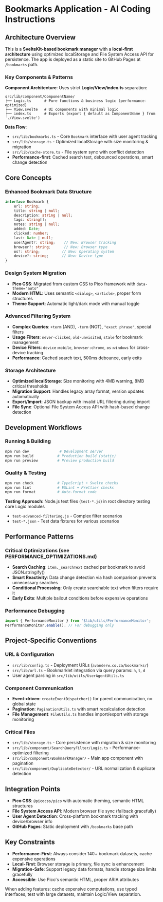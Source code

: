 # Bookmarks Application - AI Coding Instructions

## Architecture Overview

This is a **SvelteKit-based bookmark manager** with a **local-first architecture** using optimized localStorage and File System Access API for persistence. The app is deployed as a static site to GitHub Pages at `/bookmarks` path.

### Key Components & Patterns

**Component Architecture**: Uses strict **Logic/View/index.ts** separation:
```
src/lib/component/ComponentName/
├── Logic.ts      # Pure functions & business logic (performance-optimized)
├── View.svelte   # UI components with minimal logic  
├── index.ts      # Exports (export { default as ComponentName } from './View.svelte')
```

**Data Flow**: 
- `src/lib/bookmarks.ts` - Core `Bookmark` interface with user agent tracking
- `src/lib/storage.ts` - Optimized localStorage with size monitoring & migration
- `src/lib/cache-store.ts` - File system sync with conflict detection
- **Performance-first**: Cached search text, debounced operations, smart change detection

## Core Concepts

### Enhanced Bookmark Data Structure
```typescript
interface Bookmark {
    url: string;
    title: string | null;
    description: string | null; 
    tags: string[];
    notes: string | null;
    added: Date;
    clicked: number;
    last: Date | null;
    userAgent?: string;    // New: Browser tracking
    browser?: string;      // New: Browser type
    os?: string;          // New: Operating system  
    device?: string;      // New: Device type
}
```

### Design System Migration
- **Pico CSS**: Migrated from custom CSS to Pico framework with `data-theme="auto"`
- **Modern HTML**: Uses semantic `<dialog>`, `<article>`, proper form structures
- **Theme Support**: Automatic light/dark mode with manual toggle

### Advanced Filtering System
- **Complex Queries**: `+term` (AND), `-term` (NOT), `"exact phrase"`, special filters
- **Usage Filters**: `never-clicked`, `old-unvisited`, `stale` for bookmark management
- **Device Filters**: `device:mobile`, `browser:chrome`, `os:windows` for cross-device tracking
- **Performance**: Cached search text, 500ms debounce, early exits

### Storage Architecture
- **Optimized localStorage**: Size monitoring with 4MB warning, 8MB critical thresholds
- **Migration Support**: Handles legacy array format, version updates automatically  
- **Export/Import**: JSON backup with invalid URL filtering during import
- **File Sync**: Optional File System Access API with hash-based change detection

## Development Workflows

### Running & Building
```bash
npm run dev              # Development server
npm run build           # Production build (static)
npm run preview         # Preview production build
```

### Quality & Testing
```bash
npm run check           # TypeScript + Svelte checks
npm run lint            # ESLint + Prettier checks
npm run format          # Auto-format code
```

**Testing Approach**: Node.js test files (`test-*.js`) in root directory testing core Logic modules
- `test-advanced-filtering.js` - Complex filter scenarios
- `test-*.json` - Test data fixtures for various scenarios

## Performance Patterns

### Critical Optimizations (see PERFORMANCE_OPTIMIZATIONS.md)
- **Search Caching**: `item._searchText` cached per bookmark to avoid JSON.stringify()
- **Smart Reactivity**: Data change detection via hash comparison prevents unnecessary searches
- **Conditional Processing**: Only create searchable text when filters require it
- **Early Exits**: Multiple bailout conditions before expensive operations

### Performance Debugging
```typescript
import { PerformanceMonitor } from '$lib/utils/PerformanceMonitor';
PerformanceMonitor.enable(); // For debugging only
```

## Project-Specific Conventions

### URL & Configuration
- `src/lib/config.ts` - Deployment URLs (`avanderw.co.za/bookmarks/`)
- `src/lib/url.ts` - Bookmarklet integration via query params: `h`, `t`, `d`
- User agent parsing in `src/lib/utils/UserAgentUtils.ts`

### Component Communication
- **Event-driven**: `createEventDispatcher()` for parent communication, no global state
- **Pagination**: `PaginationUtils.ts` with smart recalculation detection
- **File Management**: `FileUtils.ts` handles import/export with storage monitoring

### Critical Files
- `src/lib/storage.ts` - Core persistence with migration & size monitoring
- `src/lib/component/SearchQueryFilter/Logic.ts` - Performance-optimized filtering
- `src/lib/component/BookmarkManager/` - Main app component with pagination
- `src/lib/component/DuplicateDetector/` - URL normalization & duplicate detection

## Integration Points

- **Pico CSS**: `@picocss/pico` with automatic theming, semantic HTML structures
- **File System Access API**: Modern browser file sync (fallback gracefully)
- **User Agent Detection**: Cross-platform bookmark tracking with device/browser info
- **GitHub Pages**: Static deployment with `/bookmarks` base path

## Key Constraints

- **Performance-First**: Always consider 140+ bookmark datasets, cache expensive operations
- **Local-First**: Browser storage is primary, file sync is enhancement  
- **Migration-Safe**: Support legacy data formats, handle storage size limits gracefully
- **Accessible**: Use Pico's semantic HTML, proper ARIA attributes

When adding features: cache expensive computations, use typed interfaces, test with large datasets, maintain Logic/View separation.
